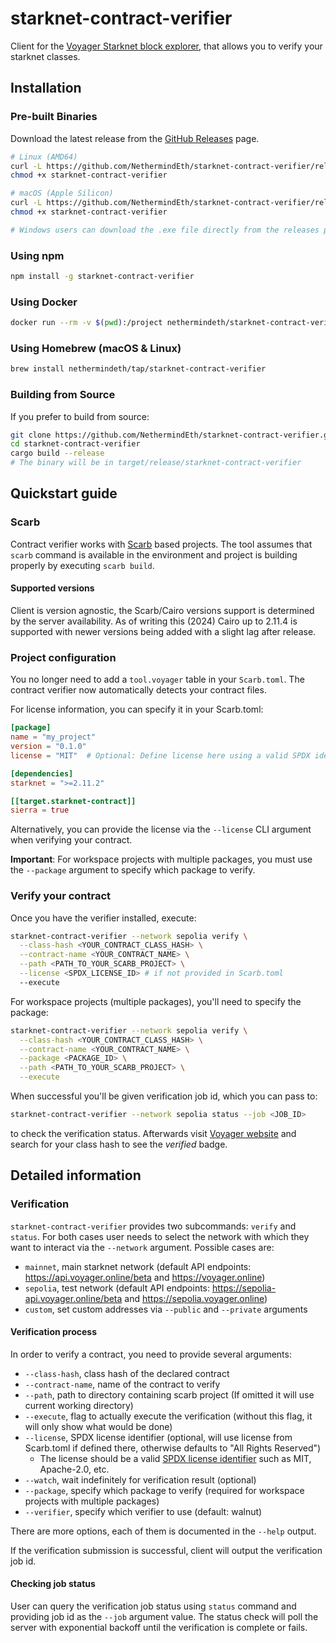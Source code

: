 # starknet-contract-verifier

Client for the [Voyager Starknet block explorer](https://voyager.online), that allows you to verify your starknet classes.

## Installation

### Pre-built Binaries

Download the latest release from the [GitHub Releases](https://github.com/NethermindEth/starknet-contract-verifier/releases) page.

```bash
# Linux (AMD64)
curl -L https://github.com/NethermindEth/starknet-contract-verifier/releases/latest/download/starknet-contract-verifier-linux-amd64 -o starknet-contract-verifier
chmod +x starknet-contract-verifier

# macOS (Apple Silicon)
curl -L https://github.com/NethermindEth/starknet-contract-verifier/releases/latest/download/starknet-contract-verifier-macos-arm64 -o starknet-contract-verifier
chmod +x starknet-contract-verifier

# Windows users can download the .exe file directly from the releases page
```

### Using npm

```bash
npm install -g starknet-contract-verifier
```

### Using Docker

```bash
docker run --rm -v $(pwd):/project nethermindeth/starknet-contract-verifier --network sepolia verify --class-hash <YOUR_CONTRACT_CLASS_HASH> --contract-name <YOUR_CONTRACT_NAME> --path /project --execute
```

### Using Homebrew (macOS & Linux)

```bash
brew install nethermindeth/tap/starknet-contract-verifier
```

### Building from Source

If you prefer to build from source:

```bash
git clone https://github.com/NethermindEth/starknet-contract-verifier.git
cd starknet-contract-verifier
cargo build --release
# The binary will be in target/release/starknet-contract-verifier
```

## Quickstart guide

### Scarb

Contract verifier works with [Scarb](https://docs.swmansion.com/scarb) based projects. The tool assumes that `scarb` command is available in the environment and project is building properly by executing `scarb build`.

#### Supported versions

Client is version agnostic, the Scarb/Cairo versions support is determined by the server availability. As of writing this (2024) Cairo up to 2.11.4 is supported with newer versions being added with a slight lag after release.

### Project configuration

You no longer need to add a `tool.voyager` table in your `Scarb.toml`. The contract verifier now automatically detects your contract files.

For license information, you can specify it in your Scarb.toml:

```toml
[package]
name = "my_project"
version = "0.1.0"
license = "MIT"  # Optional: Define license here using a valid SPDX identifier

[dependencies]
starknet = ">=2.11.2"

[[target.starknet-contract]]
sierra = true
```

Alternatively, you can provide the license via the `--license` CLI argument when verifying your contract.

**Important**: For workspace projects with multiple packages, you must use the `--package` argument to specify which package to verify.

### Verify your contract

Once you have the verifier installed, execute:

```bash
starknet-contract-verifier --network sepolia verify \
  --class-hash <YOUR_CONTRACT_CLASS_HASH> \
  --contract-name <YOUR_CONTRACT_NAME> \
  --path <PATH_TO_YOUR_SCARB_PROJECT> \
  --license <SPDX_LICENSE_ID> # if not provided in Scarb.toml
  --execute
```

For workspace projects (multiple packages), you'll need to specify the package:

```bash
starknet-contract-verifier --network sepolia verify \
  --class-hash <YOUR_CONTRACT_CLASS_HASH> \
  --contract-name <YOUR_CONTRACT_NAME> \
  --package <PACKAGE_ID> \
  --path <PATH_TO_YOUR_SCARB_PROJECT> \
  --execute
```

When successful you'll be given verification job id, which you can pass to:

```bash
starknet-contract-verifier --network sepolia status --job <JOB_ID>
```

to check the verification status. Afterwards visit [Voyager website](https://sepolia.voyager.online/) and search for your class hash to see the *verified* badge.

## Detailed information

### Verification

`starknet-contract-verifier` provides two subcommands: `verify` and `status`. For both cases user needs to select the network with which they want to interact via the `--network` argument. Possible cases are:

- `mainnet`, main starknet network (default API endpoints: <https://api.voyager.online/beta> and <https://voyager.online>)
- `sepolia`, test network (default API endpoints: <https://sepolia-api.voyager.online/beta> and <https://sepolia.voyager.online>)
- `custom`, set custom addresses via `--public` and `--private` arguments

#### Verification process

In order to verify a contract, you need to provide several arguments:

- `--class-hash`, class hash of the declared contract
- `--contract-name`, name of the contract to verify
- `--path`, path to directory containing scarb project (If omitted it will use current working directory)
- `--execute`, flag to actually execute the verification (without this flag, it will only show what would be done)
- `--license`, SPDX license identifier (optional, will use license from Scarb.toml if defined there, otherwise defaults to "All Rights Reserved")
  - The license should be a valid [SPDX license identifier](https://spdx.org/licenses/) such as MIT, Apache-2.0, etc.
- `--watch`, wait indefinitely for verification result (optional)
- `--package`, specify which package to verify (required for workspace projects with multiple packages)
- `--verifier`, specify which verifier to use (default: walnut)

There are more options, each of them is documented in the `--help` output.

If the verification submission is successful, client will output the verification job id.

#### Checking job status

User can query the verification job status using `status` command and providing job id as the `--job` argument value. The status check will poll the server with exponential backoff until the verification is complete or fails.
